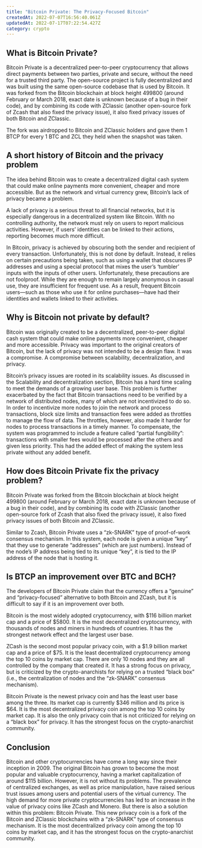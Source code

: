 ```yaml
---
title: "Bitcoin Private: The Privacy-Focused Bitcoin"
createdAt: 2022-07-07T16:56:40.061Z
updatedAt: 2022-07-17T07:22:54.427Z
category: crypto
---
```


## What is Bitcoin Private?

Bitcoin Private is a decentralized peer-to-peer cryptocurrency that allows direct payments between two parties, private and secure, without the need for a trusted third party. The open-source project is fully decentralized and was built using the same open-source codebase that is used by Bitcoin. It was forked from the Bitcoin blockchain at block height 499800 (around February or March 2018, exact date is unknown because of a bug in their code), and by combining its code with ZClassic (another open-source fork of Zcash that also fixed the privacy issue), it also fixed privacy issues of both Bitcoin and ZClassic.

The fork was airdropped to Bitcoin and ZClassic holders and gave them 1 BTCP for every 1 BTC and ZCL they held when the snapshot was taken.

## A short history of Bitcoin and the privacy problem

The idea behind Bitcoin was to create a decentralized digital cash system that could make online payments more convenient, cheaper and more accessible. But as the network and virtual currency grew, Bitcoin’s lack of privacy became a problem.

A lack of privacy is a serious threat to all financial networks, but it is especially dangerous in a decentralized system like Bitcoin. With no controlling authority, the network must rely on users to report malicious activities. However, if users’ identities can be linked to their actions, reporting becomes much more difficult.

In Bitcoin, privacy is achieved by obscuring both the sender and recipient of every transaction. Unfortunately, this is not done by default. Instead, it relies on certain precautions being taken, such as using a wallet that obscures IP addresses and using a special protocol that mixes the user’s ‘tumbler’ inputs with the inputs of other users. Unfortunately, these precautions are not foolproof. While they are enough to remain largely anonymous in casual use, they are insufficient for frequent use. As a result, frequent Bitcoin users—such as those who use it for online purchases—have had their identities and wallets linked to their activities.

## Why is Bitcoin not private by default?

Bitcoin was originally created to be a decentralized, peer-to-peer digital cash system that could make online payments more convenient, cheaper and more accessible. Privacy was important to the original creators of Bitcoin, but the lack of privacy was not intended to be a design flaw. It was a compromise. A compromise between scalability, decentralization, and privacy.

Bitcoin’s privacy issues are rooted in its scalability issues. As discussed in the Scalability and decentralization section, Bitcoin has a hard time scaling to meet the demands of a growing user base. This problem is further exacerbated by the fact that Bitcoin transactions need to be verified by a network of distributed nodes, many of which are not incentivized to do so. In order to incentivize more nodes to join the network and process transactions, block size limits and transaction fees were added as throttles to manage the flow of data. The throttles, however, also made it harder for nodes to process transactions in a timely manner. To compensate, the system was programmed to include a feature called “partial fungibility”: transactions with smaller fees would be processed after the others and given less priority. This had the added effect of making the system less private without any added benefit.

## How does Bitcoin Private fix the privacy problem?

Bitcoin Private was forked from the Bitcoin blockchain at block height 499800 (around February or March 2018, exact date is unknown because of a bug in their code), and by combining its code with ZClassic (another open-source fork of Zcash that also fixed the privacy issue), it also fixed privacy issues of both Bitcoin and ZClassic.

Similar to Zcash, Bitcoin Private uses a “zk-SNARK” type of proof-of-work consensus mechanism. In this system, each node is given a unique “key” that they use to generate “addresses” (which are just numbers). Instead of the node’s IP address being tied to its unique “key”, it is tied to the IP address of the node that is hosting it.

## Is BTCP an improvement over BTC and BCH?

The developers of Bitcoin Private claim that the currency offers a “genuine” and “privacy-focused” alternative to both Bitcoin and ZCash, but it is difficult to say if it is an improvement over both.

Bitcoin is the most widely adopted cryptocurrency, with $116 billion market cap and a price of $5800. It is the most decentralized cryptocurrency, with thousands of nodes and miners in hundreds of countries. It has the strongest network effect and the largest user base.

ZCash is the second most popular privacy coin, with a $1.9 billion market cap and a price of $75. It is the least decentralized cryptocurrency among the top 10 coins by market cap. There are only 10 nodes and they are all controlled by the company that created it. It has a strong focus on privacy, but is criticized by the crypto-anarchists for relying on a trusted “black box” (i.e., the centralization of nodes and the “zk-SNARK” consensus mechanism).

Bitcoin Private is the newest privacy coin and has the least user base among the three. Its market cap is currently $346 million and its price is $64. It is the most decentralized privacy coin among the top 10 coins by market cap. It is also the only privacy coin that is not criticized for relying on a “black box” for privacy. It has the strongest focus on the crypto-anarchist community.

## Conclusion

Bitcoin and other cryptocurrencies have come a long way since their inception in 2009. The original Bitcoin has grown to become the most popular and valuable cryptocurrency, having a market capitalization of around $115 billion. However, it is not without its problems. The prevalence of centralized exchanges, as well as price manipulation, have raised serious trust issues among users and potential users of the virtual currency.
The high demand for more private cryptocurrencies has led to an increase in the value of privacy coins like ZCash and Monero. But there is also a solution within this problem: Bitcoin Private.
This new privacy coin is a fork of the Bitcoin and ZClassic blockchains with a “zk-SNARK” type of consensus mechanism. It is the most decentralized privacy coin among the top 10 coins by market cap, and it has the strongest focus on the crypto-anarchist community.
